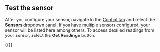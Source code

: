 ## Test the sensor

After you configure your sensor, navigate to the [Control tab](/manage/fleet/robots/#control) and select the **Sensors** dropdown panel.
If you have multiple sensors configured, your sensor will be listed here among others.
To access detailed readings from your sensor, select the **Get Readings** button.

{{<imgproc src="/components/sensor/sensor-control-tab.png" resize="800x" declaredimensions=true alt="The sensor component in the control tab">}}
